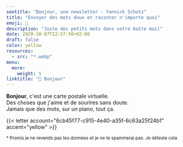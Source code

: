 ```yaml
---
seotitle: "Bonjour, une newsletter - Yannick Schutz"
title: "Envoyer des mots doux et raconter n'importe quoi"
emoji: 💌
description: "Juste des petits mots dans votre boîte mail"
date: 2020-10-07T12:57:50+02:00
draft: false
color: yellow
resources:
  - src: "*.webp"
menu:
  more:
    weight: 5
linktitle: "💌 Bonjour"
---
```



**Bonjour**, c'est une carte postale virtuelle.   
Des choses que j'aime et de sourires sans doute.  
Jamais que des mots, sur un piano, tout ça.


{{< letter account="6cb45f77-c915-4e40-a35f-6c63a25f24b1" accent="yellow" >}}

<small>
* Promis je ne revends pas tes données et je ne te spammerai pas. Je déteste cela
</small>

